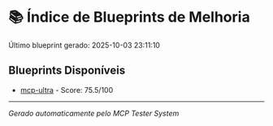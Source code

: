 # 📚 Índice de Blueprints de Melhoria

Último blueprint gerado: 2025-10-03 23:11:10

## Blueprints Disponíveis

- [mcp-ultra](blueprint-mcp-ultra-20251003-231110.md) - Score: 75.5/100

---
*Gerado automaticamente pelo MCP Tester System*
